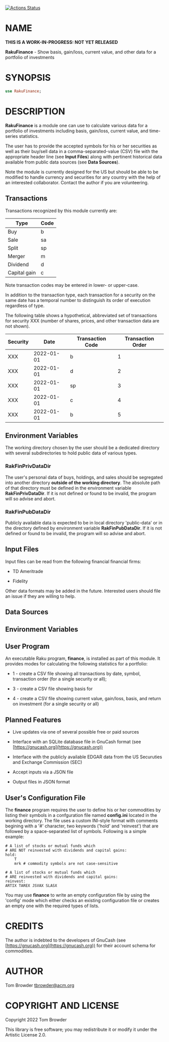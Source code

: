 [![Actions Status](https://github.com/tbrowder/RakuFinance/actions/workflows/test.yml/badge.svg)](https://github.com/tbrowder/RakuFinance/actions)

NAME
====

**THIS IS A WORK-IN-PROGRESS: NOT YET RELEASED**

**RakuFinance** - Show basis, gain/loss, current value, and other data for a portfolio of investments

SYNOPSIS
========

```raku
use RakuFinance;
```

DESCRIPTION
===========

**RakuFinance** is a module one can use to calculate various data for a portfolio of investments including basis, gain/loss, current value, and time-series statistics.

The user has to provide the accepted symbols for his or her securities as well as their buy/sell data in a comma-separated-value (CSV) file with the appropriate header line (see **Input Files**) along with pertinent historical data available from public data sources (see **Data Sources**).

Note the module is currently designed for the US but should be able to be modified to handle currency and securities for any country with the help of an interested collaborator. Contact the author if you are volunteering.

Transactions
------------

Transactions recognized by this module currently are:

<table class="pod-table">
<thead><tr>
<th>Type</th> <th>Code</th>
</tr></thead>
<tbody>
<tr> <td>Buy</td> <td>b</td> </tr> <tr> <td>Sale</td> <td>sa</td> </tr> <tr> <td>Split</td> <td>sp</td> </tr> <tr> <td>Merger</td> <td>m</td> </tr> <tr> <td>Dividend</td> <td>d</td> </tr> <tr> <td>Capital gain</td> <td>c</td> </tr>
</tbody>
</table>

Note transaction codes may be entered in lower- or upper-case.

In addition to the transaction type, each transaction for a security on the same date has a temporal number to distinguish its order of execution regardless of type.

The following table shows a hypothetical, abbreviated set of transactions for security XXX (number of shares, prices, and other transaction data are not shown).

<table class="pod-table">
<thead><tr>
<th>Security</th> <th>Date</th> <th>Transaction Code</th> <th>Transaction Order</th>
</tr></thead>
<tbody>
<tr> <td>XXX</td> <td>2022-01-01</td> <td>b</td> <td>1</td> </tr> <tr> <td>XXX</td> <td>2022-01-01</td> <td>d</td> <td>2</td> </tr> <tr> <td>XXX</td> <td>2022-01-01</td> <td>sp</td> <td>3</td> </tr> <tr> <td>XXX</td> <td>2022-01-01</td> <td>c</td> <td>4</td> </tr> <tr> <td>XXX</td> <td>2022-01-01</td> <td>b</td> <td>5</td> </tr>
</tbody>
</table>

Environment Variables
---------------------

The working directory chosen by the user should be a dedicated directory with several subdirectories to hold public data of various types. 

### **RakFinPrivDataDir**

The user's personal data of buys, holdings, and sales should be segregated into another directory **outside of the working directory**. The absolute path of that directory must be defined in the environment variable **RakFinPrivDataDir**. If it is not defined or found to be invalid, the program will so advise and abort.

### **RakFinPubDataDir**

Publicly available data is expected to be in local directory 'public-data' or in the directory defined by environment variable **RakFinPubDataDir**. If it is not defined or found to be invalid, the program will so advise and abort.

Input Files
-----------

Input files can be read from the following financial financial firms:

  * TD Ameritrade

  * Fidelity

Other data formats may be added in the future. Interested users should file an issue if they are willing to help.

Data Sources
------------

Environment Variables
---------------------

User Program
------------

An executable Raku program, **finance**, is installed as part of this module. It provides modes for calculating the following statistics for a portfolio:

  * 1 - create a CSV file showing all transactions by date, symbol, transaction order (for a single security or all);

  * 3 - create a CSV file showing basis for 

  * 4 - create a CSV file showing current value, gain/loss, basis, and return on investment (for a single security or all)

Planned Features
----------------

  * Live updates via one of several possible free or paid sources

  * Interface with an SQLite database file in GnuCash format (see [https://gnucash.org](https://gnucash.org))

  * Interface with the publicly available EDGAR data from the US Securuties and Exchange Commission (SEC)

  * Accept inputs via a JSON file

  * Output files in JSON format

User's Configuration File
-------------------------

The **finance** program requires the user to define his or her commodities by listing their symbols in a confguration file named **config.ini** located in the working directory. The file uses a custom INI-style format with comments begining with a '#' character, two keywords ('hold' and 'reinvest') that are followed by a space-separated list of symbols. Following is a simple example:

    # A list of stocks or mutual funds which 
    # ARE NOT reinvested with dividends and capital gains: 
    hold:
        T
        mrk # commodity symbols are not case-sensitive

    # A list of stocks or mutual funds which 
    # ARE reinvested with dividends and capital gains: 
    reinvest:
    ARTIX TAREX JSVAX SLASX

You may use **finance** to write an empty configuration file by using the 'config' mode which either checks an existing configuration file or creates an empty one with the required types of lists.

CREDITS
=======

The author is indebted to the developers of GnuCash (see [https://gnucash.org](https://gnucash.org)) for their account schema for commodities.

AUTHOR
======

Tom Browder <tbrowder@acm.org>

COPYRIGHT AND LICENSE
=====================

Copyright 2022 Tom Browder

This library is free software; you may redistribute it or modify it under the Artistic License 2.0.

